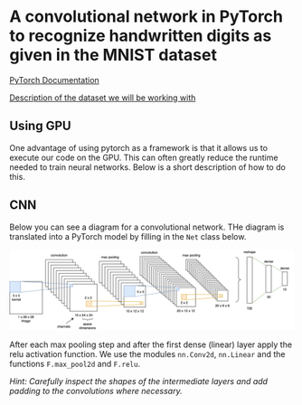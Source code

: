 # A convolutional network in PyTorch to recognize handwritten digits as given in the MNIST dataset

[PyTorch Documentation](https://pytorch.org/tutorials/beginner/pytorch_with_examples.html)

[Description of the dataset we will be working with](https://en.wikipedia.org/wiki/MNIST_database)


##

## Using GPU

One advantage of using pytorch as a framework is that it allows us to execute our code on the GPU. This can often greatly reduce the runtime needed to train neural networks. Below is a short description of how to do this.


## CNN

Below you can see a diagram for a convolutional network. THe diagram is translated into a PyTorch model by filling in the `Net` class below.

![CNN Diagram](CNN.png)

After each max pooling step and after the first dense (linear) layer apply the relu activation function.
We use the modules `nn.Conv2d`, `nn.Linear` and the functions `F.max_pool2d` and `F.relu`.

*Hint: Carefully inspect the shapes of the intermediate layers and add padding to the convolutions where necessary.*
